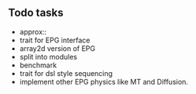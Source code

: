 Todo tasks
----------

- approx::
- trait for EPG interface
- array2d version of EPG
- split into modules
- benchmark
- trait for dsl style sequencing 
- implement other EPG physics like MT and Diffusion.
